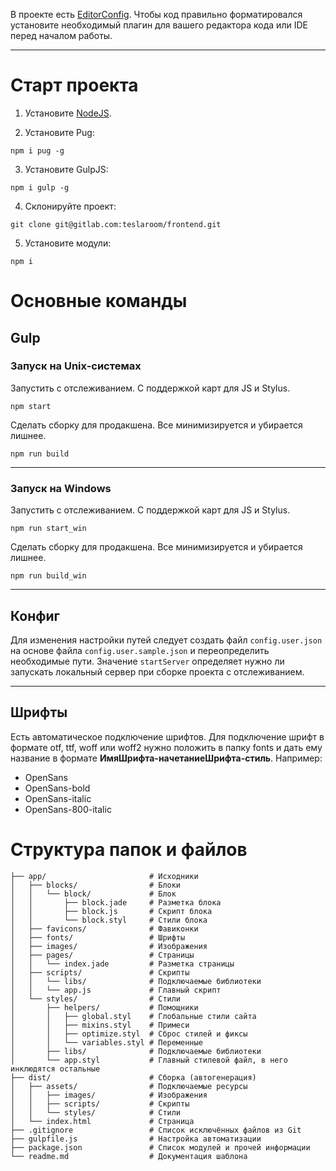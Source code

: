 В проекте есть [EditorConfig](). Чтобы код правильно форматировался установите необходимый плагин для вашего редактора кода или IDE перед началом работы.

---

# Старт проекта
1. Установите [NodeJS](https://nodejs.org/).

2. Установите Pug:
```
npm i pug -g
```

3. Установите GulpJS:
```
npm i gulp -g
```

4. Склонируйте проект:
```
git clone git@gitlab.com:teslaroom/frontend.git
```

5. Установите модули:
```
npm i
```

# Основные команды

## Gulp

### Запуск на Unix-системах
Запустить с отслеживанием. С поддержкой карт для JS и Stylus.
```
npm start
```

Сделать сборку для продакшена. Все минимизируется и убирается лишнее.
```
npm run build
```
---

### Запуск на Windows
Запустить с отслеживанием. С поддержкой карт для JS и Stylus.
```
npm run start_win
```

Сделать сборку для продакшена. Все минимизируется и убирается лишнее.
```
npm run build_win
```
---

## Конфиг
Для изменения настройки путей следует создать файл `config.user.json` на основе файла `config.user.sample.json` и переопределить необходимые пути. Значение `startServer` определяет нужно ли запускать локальный сервер при сборке проекта с отслеживанием.

---

## Шрифты
Есть автоматическое подключение шрифтов. Для подключение шрифт в формате otf, ttf, woff или woff2 нужно положить в папку fonts и дать ему название в формате **ИмяШрифта-начетаниеШрифта-стиль**. Например:
- OpenSans
- OpenSans-bold
- OpenSans-italic
- OpenSans-800-italic


# Структура папок и файлов
```
├── app/                       # Исходники
│   ├── blocks/                # Блоки
│   │   └── block/             # Блок
│   │       ├── block.jade     # Разметка блока
│   │       ├── block.js       # Скрипт блока
│   │       └── block.styl     # Стили блока
│   ├── favicons/              # Фавиконки
│   ├── fonts/                 # Шрифты
│   ├── images/                # Изображения
│   ├── pages/                 # Страницы
│   │   └── index.jade         # Разметка страницы
│   ├── scripts/               # Скрипты
│   │   └── libs/              # Подключаемые библиотеки
│   │   └── app.js             # Главный скрипт
│   └── styles/                # Стили
│       ├── helpers/           # Помощники
│       │   ├── global.styl    # Глобальные стили сайта
│       │   ├── mixins.styl    # Примеси
│       │   ├── optimize.styl  # Сброс стилей и фиксы
│       │   └── variables.styl # Переменные
│       ├── libs/              # Подключаемые библиотеки
│       └── app.styl           # Главный стилевой файл, в него инклюдятся остальные
├── dist/                      # Сборка (автогенерация)
│   ├── assets/                # Подключаемые ресурсы
│   │   ├── images/            # Изображения
│   │   ├── scripts/           # Скрипты
│   │   └── styles/            # Стили
│   └── index.html             # Страница
├── .gitignore                 # Список исключённых файлов из Git
├── gulpfile.js                # Настройка автоматизации
├── package.json               # Список модулей и прочей информации
└── readme.md                  # Документация шаблона
```

